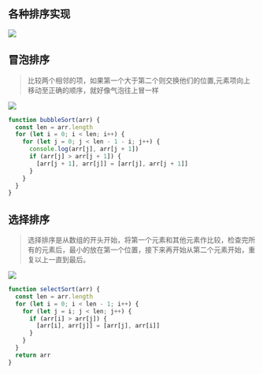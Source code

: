 ## 各种排序实现

![](https://user-gold-cdn.xitu.io/2018/9/9/165bd6dedf755d33?imageView2/0/w/1280/h/960/format/webp/ignore-error/1)

## 冒泡排序

> 比较两个相邻的项，如果第一个大于第二个则交换他们的位置,元素项向上移动至正确的顺序，就好像气泡往上冒一样

![](https://user-gold-cdn.xitu.io/2018/8/14/16538fc898b4742e?imageslim)

```js
function bubbleSort(arr) {
  const len = arr.length
  for (let i = 0; i < len; i++) {
    for (let j = 0; j < len - 1 - i; j++) {
      console.log(arr[j], arr[j + 1])
      if (arr[j] > arr[j + 1]) {
        [arr[j + 1], arr[j]] = [arr[j], arr[j + 1]]
      }
    }
  }
}
```

## 选择排序

> 选择排序是从数组的开头开始，将第一个元素和其他元素作比较，检查完所有的元素后，最小的放在第一个位置，接下来再开始从第二个元素开始，重复以上一直到最后。
 
![](https://user-gold-cdn.xitu.io/2018/8/14/16538fc899fabfa0?imageslim)

```js
function selectSort(arr) {
  const len = arr.length
  for (let i = 0; i < len - 1; i++) {
    for (let j = i; j < len; j++) {
      if (arr[i] > arr[j]) {
        [arr[i], arr[j]] = [arr[j], arr[i]]
      }
    }
  }
  return arr
}
```
